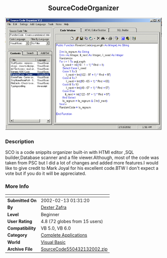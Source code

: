 ﻿<div align="center">

## SourceCodeOrganizer

<img src="PIC2002213511225865.gif">
</div>

### Description

SCO is a code snippits organizer built-in with HTMl editor ,SQL builder,Database scanner and a file viewer.Although, most of the code was taken from PSC but I did a lot of changes and added more features.I would like to give credit to Mark Joyal for his excellent code.BTW I don't expect a vote but if you do it will be appreciated.
 
### More Info
 


<span>             |<span>
---                |---
**Submitted On**   |2002-02-13 01:31:20
**By**             |[Dexter Zafra](https://github.com/Planet-Source-Code/PSCIndex/blob/master/ByAuthor/dexter-zafra.md)
**Level**          |Beginner
**User Rating**    |4.8 (72 globes from 15 users)
**Compatibility**  |VB 5\.0, VB 6\.0
**Category**       |[Complete Applications](https://github.com/Planet-Source-Code/PSCIndex/blob/master/ByCategory/complete-applications__1-27.md)
**World**          |[Visual Basic](https://github.com/Planet-Source-Code/PSCIndex/blob/master/ByWorld/visual-basic.md)
**Archive File**   |[SourceCode550432132002\.zip](https://github.com/Planet-Source-Code/dexter-zafra-sourcecodeorganizer__1-31763/archive/master.zip)








